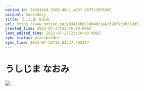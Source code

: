 ```yaml
---
notion_id: 203418bd-2100-40c1-a63f-2677c30553d5
account: Secondary
title: うしじま なおみ
url: https://www.notion.so/203418bd210040c1a63f2677c30553d5
created_time: 2022-07-27T23:45:00.000Z
last_edited_time: 2022-07-27T23:54:00.000Z
sync_status: placeholder
sync_time: 2025-07-12T15:01:47.485347
---
```

# うしじま なおみ

![](https://ryota-noz.work/wp-content/themes/cocoon-child-master/images/design_g_img/4.jpg)